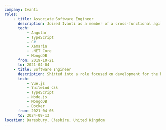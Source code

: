 ```yaml
---
company: Ivanti
roles:
    - title: Associate Software Engineer
      description: Joined Ivanti as a member of a cross-functional agile team working in the company's Supply Chain business unit (also known as Ivanti Wavelink).<br><br>During this period tasks included maintenance and feature development of Wavelink’s flagship Terminal Emulation product for Windows and Android, and delivering its port to iOS.<br><br> I also helped deliver Wavelink’s first cloud offering, a platform to aid customers in the management of Warehouse Assets, seeing the project through from conception to release.
      tech:
          - Angular
          - TypeScript
          - C#
          - Xamarin
          - .NET Core
          - MongoDB
      from: 2019-10-21
      to: 2021-04-04
    - title: Software Engineer
      description: Shifted into a role focused on development for the business's Industrial IoT platform. Projects so far include overhauling the orchestration of Docker containers to improve the dev experience, helping migrate to Vue 3, and implementing novel UI features for managing devices at scale.
      tech:
          - Vue.js
          - Tailwind CSS
          - TypeScript
          - Node.js
          - MongoDB
          - Docker
      from: 2021-04-05
      to: 2024-09-13
location: Daresbury, Cheshire, United Kingdom
---
```

